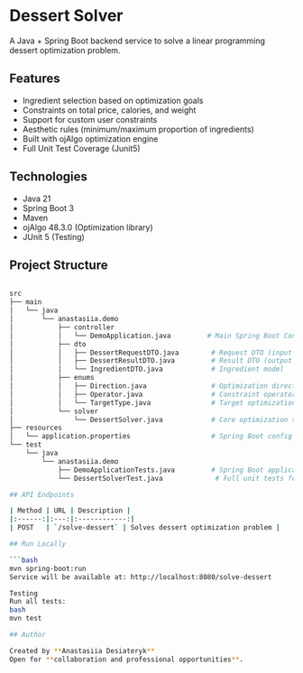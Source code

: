 # Dessert Solver

A Java + Spring Boot backend service to solve a linear programming dessert optimization problem.

## Features
- Ingredient selection based on optimization goals
- Constraints on total price, calories, and weight
- Support for custom user constraints
- Aesthetic rules (minimum/maximum proportion of ingredients)
- Built with ojAlgo optimization engine
- Full Unit Test Coverage (Junit5)

## Technologies
- Java 21
- Spring Boot 3
- Maven
- ojAlgo 48.3.0 (Optimization library)
- JUnit 5 (Testing)


## Project Structure
```bash

src
├── main
│   └── java
│       └── anastasiia.demo
│           ├── controller
│           │   └── DemoApplication.java         # Main Spring Boot Controller
│           ├── dto
│           │   ├── DessertRequestDTO.java        # Request DTO (input format)
│           │   ├── DessertResultDTO.java         # Result DTO (output format)
│           │   └── IngredientDTO.java            # Ingredient model
│           ├── enums
│           │   ├── Direction.java                # Optimization direction (maximize/minimize)
│           │   ├── Operator.java                 # Constraint operators (>=, <=, ==)
│           │   └── TargetType.java               # Target optimization field (price, calories, etc.)
│           └── solver
│               └── DessertSolver.java            # Core optimization solver
├── resources
│   └── application.properties                    # Spring Boot config (empty for now)
└── test
    └── java
        └── anastasiia.demo
            ├── DemoApplicationTests.java         # Spring Boot application tests
            └── DessertSolverTest.java             # Full unit tests for solver logic

## API Endpoints

| Method | URL | Description |
|:------:|:---:|:------------:|
| POST   | `/solve-dessert` | Solves dessert optimization problem |

## Run Locally

```bash
mvn spring-boot:run
Service will be available at: http://localhost:8080/solve-dessert

Testing
Run all tests:
bash
mvn test

## Author

Created by **Anastasiia Desiateryk**  
Open for **collaboration and professional opportunities**.
